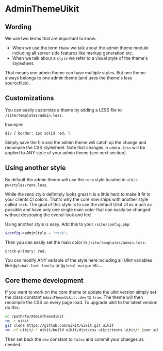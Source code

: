 # AdminThemeUikit

## Wording

We use two terms that are important to know:

* When we use the term `theme` we talk about the admin theme module including all server side features like markup generation etc.
* When we talk about a `style` we refer to a visual style of the theme's stylesheet.

That means one admin theme can have multiple styles. But one theme always belongs to one admin theme (and uses the theme's less sourcefiles).

## Customizations

You can easily customize a theme by adding a LESS file to `/site/templates/admin.less`.

Example:

```less
div { border: 1px solid red; }
```

Simply save the file and the admin theme will catch up the change and recompile the CSS stylesheet. Note that changes in `admin.less` will be applied to ANY style of your admin theme (see next section).

## Using another style

By default the admin theme will use the `reno` style located in `uikit-pw/styles/reno.less`.

While the reno style definitely looks great it is a little hard to make it fit to your clients CI colors. That's why the core now ships with another style called `rock`. The goal of this style is to use the default UIkit UI as much as possible and have only one single main color that can easily be changed without destroying the overall look and feel.

Using another style is easy. Add this to your `/site/config.php`:

```php
$config->adminStyle = "rock";
```

Then you can easily set the main color in `/site/templates/admin.less`:

```less
@rock-primary: red;
```

You can modify ANY variable of the style here including all UIkit variables like `@global-font-family` or `@global-margin` etc...

## Core theme development

If you want to work on the core theme or update the uikit version simply set the class constant `AdminThemeUikit::dev` to `true`. The theme will then recompile the CSS on every page load. To upgrade uikit to the latest version do this:

```sh
cd /path/to/AdminThemeUikit
rm -r uikit
git clone https://github.com/uikit/uikit.git uikit
rm -rf uikit/.* uikit/build uikit/dist/css uikit/tests uikit/*.json uikit/*.lock uikit/*.md
```

Then set back the `dev` constant to `false` and commit your changes as needed.
